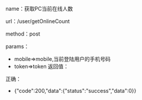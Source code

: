name：获取PC当前在线人数

url：/user/getOnlineCount

method：post

params：

* mobile=>mobile,当前登陆用户的手机号码
* token=>token
返回值：

正确：

* {"code":200,"data":{"status":"success","data":0}}



